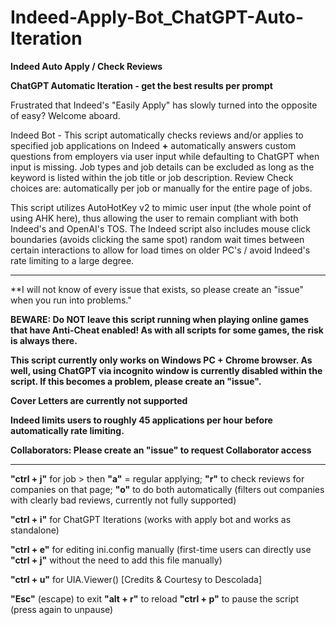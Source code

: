 # Indeed-Apply-Bot_ChatGPT-Auto-Iteration
**Indeed Auto Apply / Check Reviews**

**ChatGPT Automatic Iteration - get the best results per prompt**

Frustrated that Indeed's "Easily Apply" has slowly turned into the opposite of easy? Welcome aboard.

Indeed Bot - This script automatically checks reviews and/or applies to specified job applications on Indeed **+** automatically answers custom questions from employers via user input while defaulting to ChatGPT when input is missing. Job types and job details can be excluded as long as the keyword is listed within the job title or job description. Review Check choices are: automatically per job or manually for the entire page of jobs.

This script utilizes AutoHotKey v2 to mimic user input (the whole point of using AHK here), thus allowing the user to remain compliant with both Indeed's and OpenAI's TOS. The Indeed script also includes mouse click boundaries (avoids clicking the same spot) random wait times between certain interactions to allow for load times on older PC's / avoid Indeed's rate limiting to a large degree.

-----------------------------------------------------------------

**I will not know of every issue that exists, so please create an "issue" when you run into problems."

**BEWARE: Do NOT leave this script running when playing online games that have Anti-Cheat enabled! As with all scripts for some games, the risk is always there.**

**This script currently only works on Windows PC + Chrome browser. As well, using ChatGPT via incognito window is currently disabled within the script. If this becomes a problem, please create an "issue".**

**Cover Letters are currently not supported**

**Indeed limits users to roughly 45 applications per hour before automatically rate limiting.**

**Collaborators: Please create an "issue" to request Collaborator access**

-----------------------------------------------------------------

**"ctrl + j"** for job > then **"a"** = regular applying; **"r"** to check reviews for companies on that page; **"o"** to do both automatically (filters out companies with clearly bad reviews, currently not fully supported)

**"ctrl + i"** for ChatGPT Iterations (works with apply bot and works as standalone)

**"ctrl + e"** for editing ini.config manually (first-time users can directly use **"ctrl + j"** without the need to add this file manually)

**"ctrl + u"** for UIA.Viewer() [Credits & Courtesy to Descolada]

**"Esc"** (escape) to exit
**"alt + r"** to reload
**"ctrl + p"** to pause the script (press again to unpause)
